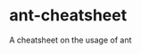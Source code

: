 ant-cheatsheet
===================

A cheatsheet on the usage of ant
<!-- Ant Properties are immutable -->
 
<!-- Create a Macro. It can reach outside properties with $ and internal properties with @. -->
<macrodef name="testmacro">
    <attribute name="inparam" />
    <attribute name="outparam" />
    <sequential>
        <exec executable="@{inparam}" resultproperty="@{outparam}"/>
    </sequential>
</macrodef>
 
<target name="testtarget">
  <testmacro inparam="cd ~" outparam="exitcode-cd-home" />
  <echo message="Exitcode cd home: ${exitcode-cd-home}" />
   
  <testmacro inparam="cd /" outparam="exitcode-cd-root" />
  <echo message="Exitcode cd root: ${exitcode-cd-root}" />
</target>